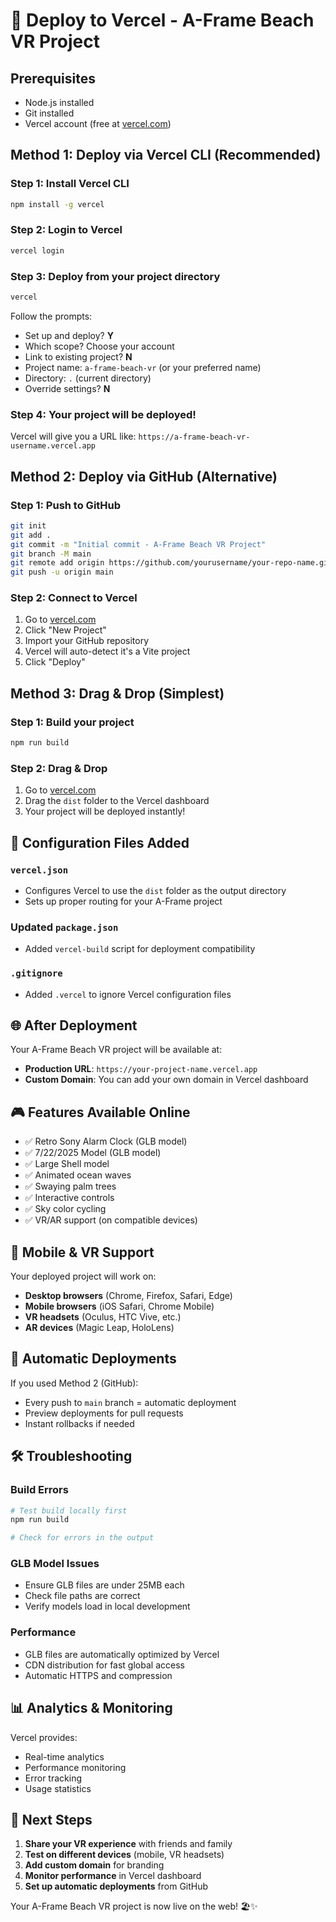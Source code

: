 # 🚀 Deploy to Vercel - A-Frame Beach VR Project

## Prerequisites
- Node.js installed
- Git installed
- Vercel account (free at [vercel.com](https://vercel.com))

## Method 1: Deploy via Vercel CLI (Recommended)

### Step 1: Install Vercel CLI
```bash
npm install -g vercel
```

### Step 2: Login to Vercel
```bash
vercel login
```

### Step 3: Deploy from your project directory
```bash
vercel
```

Follow the prompts:
- Set up and deploy? **Y**
- Which scope? Choose your account
- Link to existing project? **N**
- Project name: `a-frame-beach-vr` (or your preferred name)
- Directory: `.` (current directory)
- Override settings? **N**

### Step 4: Your project will be deployed!
Vercel will give you a URL like: `https://a-frame-beach-vr-username.vercel.app`

## Method 2: Deploy via GitHub (Alternative)

### Step 1: Push to GitHub
```bash
git init
git add .
git commit -m "Initial commit - A-Frame Beach VR Project"
git branch -M main
git remote add origin https://github.com/yourusername/your-repo-name.git
git push -u origin main
```

### Step 2: Connect to Vercel
1. Go to [vercel.com](https://vercel.com)
2. Click "New Project"
3. Import your GitHub repository
4. Vercel will auto-detect it's a Vite project
5. Click "Deploy"

## Method 3: Drag & Drop (Simplest)

### Step 1: Build your project
```bash
npm run build
```

### Step 2: Drag & Drop
1. Go to [vercel.com](https://vercel.com)
2. Drag the `dist` folder to the Vercel dashboard
3. Your project will be deployed instantly!

## 🔧 Configuration Files Added

### `vercel.json`
- Configures Vercel to use the `dist` folder as the output directory
- Sets up proper routing for your A-Frame project

### Updated `package.json`
- Added `vercel-build` script for deployment compatibility

### `.gitignore`
- Added `.vercel` to ignore Vercel configuration files

## 🌐 After Deployment

Your A-Frame Beach VR project will be available at:
- **Production URL**: `https://your-project-name.vercel.app`
- **Custom Domain**: You can add your own domain in Vercel dashboard

## 🎮 Features Available Online

- ✅ Retro Sony Alarm Clock (GLB model)
- ✅ 7/22/2025 Model (GLB model)  
- ✅ Large Shell model
- ✅ Animated ocean waves
- ✅ Swaying palm trees
- ✅ Interactive controls
- ✅ Sky color cycling
- ✅ VR/AR support (on compatible devices)

## 📱 Mobile & VR Support

Your deployed project will work on:
- **Desktop browsers** (Chrome, Firefox, Safari, Edge)
- **Mobile browsers** (iOS Safari, Chrome Mobile)
- **VR headsets** (Oculus, HTC Vive, etc.)
- **AR devices** (Magic Leap, HoloLens)

## 🔄 Automatic Deployments

If you used Method 2 (GitHub):
- Every push to `main` branch = automatic deployment
- Preview deployments for pull requests
- Instant rollbacks if needed

## 🛠️ Troubleshooting

### Build Errors
```bash
# Test build locally first
npm run build

# Check for errors in the output
```

### GLB Model Issues
- Ensure GLB files are under 25MB each
- Check file paths are correct
- Verify models load in local development

### Performance
- GLB files are automatically optimized by Vercel
- CDN distribution for fast global access
- Automatic HTTPS and compression

## 📊 Analytics & Monitoring

Vercel provides:
- Real-time analytics
- Performance monitoring
- Error tracking
- Usage statistics

## 🎯 Next Steps

1. **Share your VR experience** with friends and family
2. **Test on different devices** (mobile, VR headsets)
3. **Add custom domain** for branding
4. **Monitor performance** in Vercel dashboard
5. **Set up automatic deployments** from GitHub

Your A-Frame Beach VR project is now live on the web! 🏖️✨
